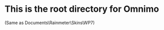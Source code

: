 This is the root directory for Omnimo
=======================
(Same as Documents\Rainmeter\Skins\WP7)